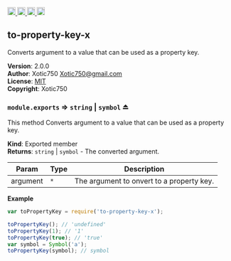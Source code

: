 <a href="https://travis-ci.org/Xotic750/to-property-key-x"
   title="Travis status">
<img
   src="https://travis-ci.org/Xotic750/to-property-key-x.svg?branch=master"
   alt="Travis status" height="18"/>
</a>
<a href="https://david-dm.org/Xotic750/to-property-key-x"
   title="Dependency status">
<img src="https://david-dm.org/Xotic750/to-property-key-x.svg"
   alt="Dependency status" height="18"/>
</a>
<a href="https://david-dm.org/Xotic750/to-property-key-x#info=devDependencies"
   title="devDependency status">
<img src="https://david-dm.org/Xotic750/to-property-key-x/dev-status.svg"
   alt="devDependency status" height="18"/>
</a>
<a href="https://badge.fury.io/js/to-property-key-x" title="npm version">
<img src="https://badge.fury.io/js/to-property-key-x.svg"
   alt="npm version" height="18"/>
</a>
<a name="module_to-property-key-x"></a>

## to-property-key-x
Converts argument to a value that can be used as a property key.

**Version**: 2.0.0  
**Author**: Xotic750 <Xotic750@gmail.com>  
**License**: [MIT](&lt;https://opensource.org/licenses/MIT&gt;)  
**Copyright**: Xotic750  
<a name="exp_module_to-property-key-x--module.exports"></a>

### `module.exports` ⇒ <code>string</code> \| <code>symbol</code> ⏏
This method Converts argument to a value that can be used as a property key.

**Kind**: Exported member  
**Returns**: <code>string</code> \| <code>symbol</code> - The converted argument.  

| Param | Type | Description |
| --- | --- | --- |
| argument | <code>\*</code> | The argument to onvert to a property key. |

**Example**  
```js
var toPropertyKey = require('to-property-key-x');

toPropertyKey(); // 'undefined'
toPropertyKey(1); // '1'
toPropertyKey(true); // 'true'
var symbol = Symbol('a');
toPropertyKey(symbol); // symbol
```
